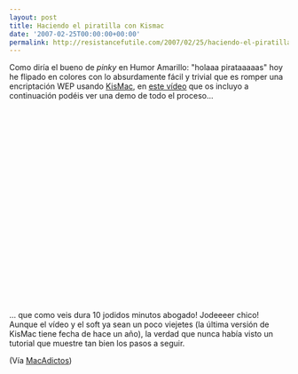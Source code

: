 ```yaml
---
layout: post
title: Haciendo el piratilla con Kismac
date: '2007-02-25T00:00:00+00:00'
permalink: http://resistancefutile.com/2007/02/25/haciendo-el-piratilla-con-kismac/
---
```

Como diría el bueno de <span style="font-style:italic;">pinky</span> en Humor Amarillo: "holaaa pirataaaaas" hoy he flipado en colores con lo absurdamente fácil y trivial que es romper una encriptación WEP usando <a href="http://kismac.de/">KisMac</a>, en <a href="http://www.youtube.com/watch?v=G38PD5FyUxE">este vídeo</a> que os incluyo a continuación podéis ver una demo de todo el proceso...

<object width="425" height="350"><param name="movie" value="http://www.youtube.com/v/G38PD5FyUxE"></param><param name="wmode" value="transparent"></param><embed src="http://www.youtube.com/v/G38PD5FyUxE" type="application/x-shockwave-flash" wmode="transparent" width="425" height="350"></embed></object>

... que como veis dura 10 jodidos minutos abogado! Jodeeeer chico! Aunque el vídeo y el soft ya sean un poco viejetes (la última versión de KisMac tiene fecha de hace un año), la verdad que nunca había visto un tutorial que muestre tan bien los pasos a seguir.

(Vía <a href="http://macadictos.es/2007/02/23/como-usar-kismac/">MacAdictos</a>)
